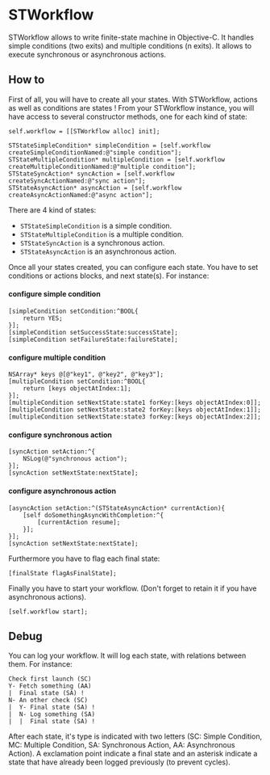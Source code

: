 STWorkflow
==========

STWorkflow allows to write finite-state machine in Objective-C.
It handles simple conditions (two exits) and multiple conditions (n exits).
It allows to execute synchronous or asynchronous actions.

## How to

First of all, you will have to create all your states. With STWorkflow, actions as well as conditions are states !
From your STWorkflow instance, you will have access to several constructor methods, one for each kind of state:

```
self.workflow = [[STWorkflow alloc] init];
    
STStateSimpleCondition* simpleCondition = [self.workflow createSimpleConditionNamed:@"simple condition"];
STStateMultipleCondition* multipleCondition = [self.workflow createMultipleConditionNamed:@"multiple condition"];
STStateSyncAction* syncAction = [self.workflow createSyncActionNamed:@"sync action"];
STStateAsyncAction* asyncAction = [self.workflow createAsyncActionNamed:@"async action"];
```

There are 4 kind of states:
* `STStateSimpleCondition` is a simple condition.
* `STStateMultipleCondition` is a multiple condition.
* `STStateSyncAction` is a synchronous action.
* `STStateAsyncAction` is an asynchronous action.

Once all your states created, you can configure each state. You have to set conditions or actions blocks, and next state(s). For instance:

#### configure simple condition

```
[simpleCondition setCondition:^BOOL{
    return YES;
}];
[simpleCondition setSuccessState:successState];
[simpleCondition setFailureState:failureState];
```

#### configure multiple condition

```
NSArray* keys @[@"key1", @"key2", @"key3"];
[multipleCondition setCondition:^BOOL{
    return [keys objectAtIndex:1];
}];
[multipleCondition setNextState:state1 forKey:[keys objectAtIndex:0]];
[multipleCondition setNextState:state2 forKey:[keys objectAtIndex:1]];
[multipleCondition setNextState:state3 forKey:[keys objectAtIndex:2]];
```

#### configure synchronous action

```
[syncAction setAction:^{
    NSLog(@"synchronous action");
}];
[syncAction setNextState:nextState];
```

#### configure asynchronous action

```
[asyncAction setAction:^(STStateAsyncAction* currentAction){
    [self doSomethingAsyncWithCompletion:^{
        [currentAction resume];
    }];
}];
[syncAction setNextState:nextState];
```

Furthermore you have to flag each final state:

```
[finalState flagAsFinalState];
```

Finally you have to start your workflow. (Don't forget to retain it if you have asynchronous actions).

```
[self.workflow start];
```

## Debug

You can log your workflow. It will log each state, with relations between them. For instance:

```
Check first launch (SC)
Y- Fetch something (AA)
|  Final state (SA) !
N- An other check (SC)
|  Y- Final state (SA) !
|  N- Log something (SA)
|  |  Final state (SA) !
```

After each state, it's type is indicated with two letters (SC: Simple Condition, MC: Multiple Condition, SA: Synchronous Action, AA: Asynchronous Action).
A exclamation point indicate a final state and an asterisk indicate a state that have already been logged previously (to prevent cycles).